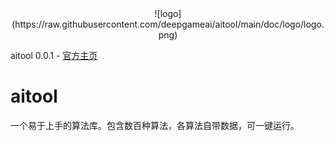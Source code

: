 <div align=center>
![logo](https://raw.githubusercontent.com/deepgameai/aitool/main/doc/logo/logo.png)
</div>

aitool 0.0.1 - [官方主页](https://www.walle-web.io)

# aitool
一个易于上手的算法库。包含数百种算法，各算法自带数据，可一键运行。

